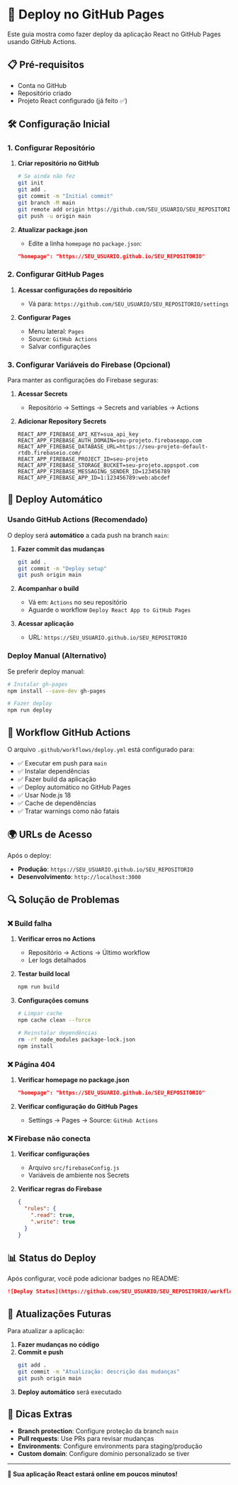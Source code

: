 # 🚀 Deploy no GitHub Pages

Este guia mostra como fazer deploy da aplicação React no GitHub Pages usando GitHub Actions.

## 📋 Pré-requisitos

- Conta no GitHub
- Repositório criado
- Projeto React configurado (já feito ✅)

## 🛠️ Configuração Inicial

### 1. Configurar Repositório

1. **Criar repositório no GitHub**
   ```bash
   # Se ainda não fez
   git init
   git add .
   git commit -m "Initial commit"
   git branch -M main
   git remote add origin https://github.com/SEU_USUARIO/SEU_REPOSITORIO.git
   git push -u origin main
   ```

2. **Atualizar package.json**
   - Edite a linha `homepage` no `package.json`:
   ```json
   "homepage": "https://SEU_USUARIO.github.io/SEU_REPOSITORIO"
   ```

### 2. Configurar GitHub Pages

1. **Acessar configurações do repositório**
   - Vá para: `https://github.com/SEU_USUARIO/SEU_REPOSITORIO/settings`

2. **Configurar Pages**
   - Menu lateral: `Pages`
   - Source: `GitHub Actions`
   - Salvar configurações

### 3. Configurar Variáveis do Firebase (Opcional)

Para manter as configurações do Firebase seguras:

1. **Acessar Secrets**
   - Repositório → Settings → Secrets and variables → Actions

2. **Adicionar Repository Secrets**
   ```
   REACT_APP_FIREBASE_API_KEY=sua_api_key
   REACT_APP_FIREBASE_AUTH_DOMAIN=seu-projeto.firebaseapp.com
   REACT_APP_FIREBASE_DATABASE_URL=https://seu-projeto-default-rtdb.firebaseio.com/
   REACT_APP_FIREBASE_PROJECT_ID=seu-projeto
   REACT_APP_FIREBASE_STORAGE_BUCKET=seu-projeto.appspot.com
   REACT_APP_FIREBASE_MESSAGING_SENDER_ID=123456789
   REACT_APP_FIREBASE_APP_ID=1:123456789:web:abcdef
   ```

## 🚀 Deploy Automático

### Usando GitHub Actions (Recomendado)

O deploy será **automático** a cada push na branch `main`:

1. **Fazer commit das mudanças**
   ```bash
   git add .
   git commit -m "Deploy setup"
   git push origin main
   ```

2. **Acompanhar o build**
   - Vá em: `Actions` no seu repositório
   - Aguarde o workflow `Deploy React App to GitHub Pages`

3. **Acessar aplicação**
   - URL: `https://SEU_USUARIO.github.io/SEU_REPOSITORIO`

### Deploy Manual (Alternativo)

Se preferir deploy manual:

```bash
# Instalar gh-pages
npm install --save-dev gh-pages

# Fazer deploy
npm run deploy
```

## 🔧 Workflow GitHub Actions

O arquivo `.github/workflows/deploy.yml` está configurado para:

- ✅ Executar em push para `main`
- ✅ Instalar dependências
- ✅ Fazer build da aplicação
- ✅ Deploy automático no GitHub Pages
- ✅ Usar Node.js 18
- ✅ Cache de dependências
- ✅ Tratar warnings como não fatais

## 🌍 URLs de Acesso

Após o deploy:

- **Produção**: `https://SEU_USUARIO.github.io/SEU_REPOSITORIO`
- **Desenvolvimento**: `http://localhost:3000`

## 🔍 Solução de Problemas

### ❌ Build falha

1. **Verificar erros no Actions**
   - Repositório → Actions → Último workflow
   - Ler logs detalhados

2. **Testar build local**
   ```bash
   npm run build
   ```

3. **Configurações comuns**
   ```bash
   # Limpar cache
   npm cache clean --force
   
   # Reinstalar dependências
   rm -rf node_modules package-lock.json
   npm install
   ```

### ❌ Página 404

1. **Verificar homepage no package.json**
   ```json
   "homepage": "https://SEU_USUARIO.github.io/SEU_REPOSITORIO"
   ```

2. **Verificar configuração do GitHub Pages**
   - Settings → Pages → Source: `GitHub Actions`

### ❌ Firebase não conecta

1. **Verificar configurações**
   - Arquivo `src/firebaseConfig.js`
   - Variáveis de ambiente nos Secrets

2. **Verificar regras do Firebase**
   ```json
   {
     "rules": {
       ".read": true,
       ".write": true
     }
   }
   ```

## 📊 Status do Deploy

Após configurar, você pode adicionar badges no README:

```markdown
![Deploy Status](https://github.com/SEU_USUARIO/SEU_REPOSITORIO/workflows/Deploy%20React%20App%20to%20GitHub%20Pages/badge.svg)
```

## 🔄 Atualizações Futuras

Para atualizar a aplicação:

1. **Fazer mudanças no código**
2. **Commit e push**
   ```bash
   git add .
   git commit -m "Atualização: descrição das mudanças"
   git push origin main
   ```
3. **Deploy automático** será executado

## 🎯 Dicas Extras

- **Branch protection**: Configure proteção da branch `main`
- **Pull requests**: Use PRs para revisar mudanças
- **Environments**: Configure environments para staging/produção
- **Custom domain**: Configure domínio personalizado se tiver

---

**🚀 Sua aplicação React estará online em poucos minutos!**